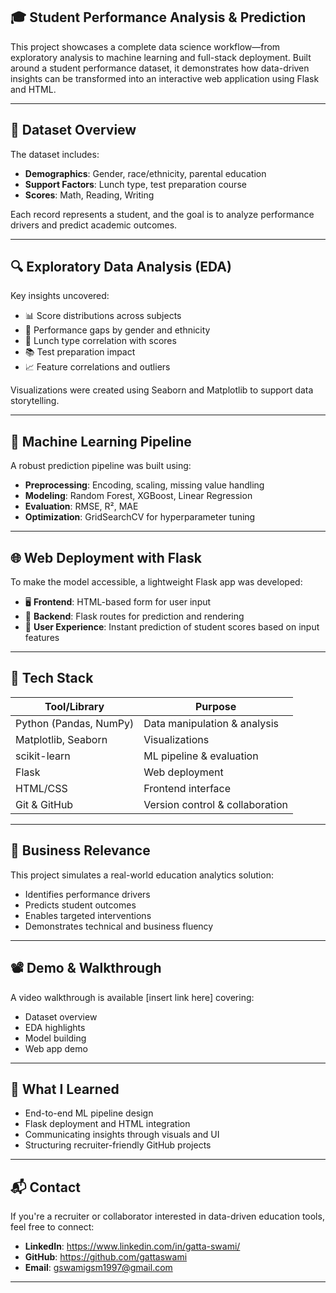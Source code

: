 ## 🎓 Student Performance Analysis & Prediction

This project showcases a complete data science workflow—from exploratory analysis to machine learning and full-stack deployment. Built around a student performance dataset, it demonstrates how data-driven insights can be transformed into an interactive web application using Flask and HTML.

---

## 📁 Dataset Overview

The dataset includes:

- **Demographics**: Gender, race/ethnicity, parental education
- **Support Factors**: Lunch type, test preparation course
- **Scores**: Math, Reading, Writing

Each record represents a student, and the goal is to analyze performance drivers and predict academic outcomes.

---

## 🔍 Exploratory Data Analysis (EDA)

Key insights uncovered:

- 📊 Score distributions across subjects
- 🧠 Performance gaps by gender and ethnicity
- 🍱 Lunch type correlation with scores
- 📚 Test preparation impact
- 📈 Feature correlations and outliers

Visualizations were created using Seaborn and Matplotlib to support data storytelling.

---

## 🤖 Machine Learning Pipeline

A robust prediction pipeline was built using:

- **Preprocessing**: Encoding, scaling, missing value handling
- **Modeling**: Random Forest, XGBoost, Linear Regression
- **Evaluation**: RMSE, R², MAE
- **Optimization**: GridSearchCV for hyperparameter tuning

---

## 🌐 Web Deployment with Flask

To make the model accessible, a lightweight Flask app was developed:

- 🖥️ **Frontend**: HTML-based form for user input
- 🔌 **Backend**: Flask routes for prediction and rendering
- 🚀 **User Experience**: Instant prediction of student scores based on input features

---

## 🧰 Tech Stack

| Tool/Library     | Purpose                        |
|------------------|--------------------------------|
| Python (Pandas, NumPy) | Data manipulation & analysis |
| Matplotlib, Seaborn | Visualizations               |
| scikit-learn     | ML pipeline & evaluation       |
| Flask            | Web deployment                 |
| HTML/CSS         | Frontend interface             |
| Git & GitHub     | Version control & collaboration|

---

## 🎯 Business Relevance

This project simulates a real-world education analytics solution:

- Identifies performance drivers
- Predicts student outcomes
- Enables targeted interventions
- Demonstrates technical and business fluency

---

## 📽️ Demo & Walkthrough

A video walkthrough is available [insert link here] covering:

- Dataset overview
- EDA highlights
- Model building
- Web app demo

---

## 🧠 What I Learned

- End-to-end ML pipeline design
- Flask deployment and HTML integration
- Communicating insights through visuals and UI
- Structuring recruiter-friendly GitHub projects

---

## 📬 Contact

If you're a recruiter or collaborator interested in data-driven education tools, feel free to connect:

- **LinkedIn**: https://www.linkedin.com/in/gatta-swami/
- **GitHub**: https://github.com/gattaswami
- **Email**: gswamigsm1997@gmail.com

---

```
